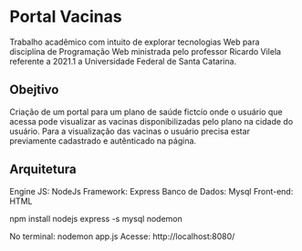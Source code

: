 # Portal Vacinas
Trabalho acadêmico com intuito de explorar tecnologias Web para disciplina de Programação Web ministrada pelo professor Ricardo Vilela referente a 2021.1 a Universidade Federal de Santa Catarina.

## Obejtivo
Criação de um portal para um plano de saúde fictcío onde o usuário que acessa pode visualizar as vacinas disponibilizadas pelo plano na cidade do usuário.
Para a visualização das vacinas o usuário precisa estar previamente cadastrado e autênticado na página.

## Arquitetura
Engine JS: NodeJs
Framework: Express
Banco de Dados: Mysql
Front-end: HTML

npm install nodejs express -s mysql nodemon

No terminal: nodemon app.js
Acesse: http://localhost:8080/